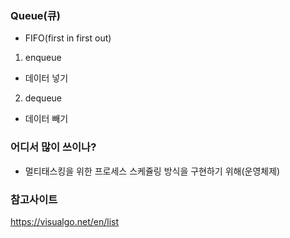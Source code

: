 ### Queue(큐)
- FIFO(first in first out)

1. enqueue
- 데이터 넣기
2. dequeue
- 데이터 빼기




### 어디서 많이 쓰이나?
- 멀티태스킹을 위한 프로세스 스케쥴링 방식을 구현하기 위해(운영체제)


### 참고사이트
https://visualgo.net/en/list